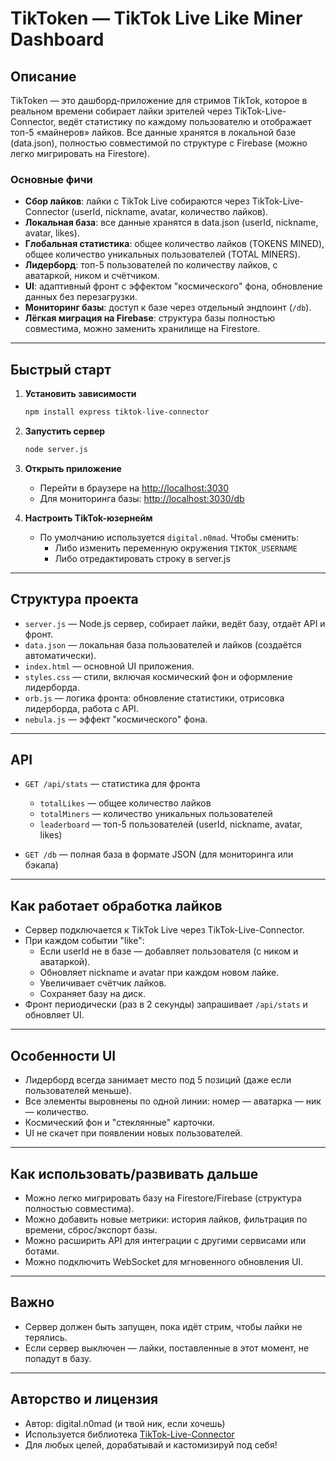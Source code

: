 # TikToken — TikTok Live Like Miner Dashboard

## Описание
TikToken — это дашборд-приложение для стримов TikTok, которое в реальном времени собирает лайки зрителей через TikTok-Live-Connector, ведёт статистику по каждому пользователю и отображает топ-5 «майнеров» лайков. Все данные хранятся в локальной базе (data.json), полностью совместимой по структуре с Firebase (можно легко мигрировать на Firestore).

### Основные фичи
- **Сбор лайков**: лайки с TikTok Live собираются через TikTok-Live-Connector (userId, nickname, avatar, количество лайков).
- **Локальная база**: все данные хранятся в data.json (userId, nickname, avatar, likes).
- **Глобальная статистика**: общее количество лайков (TOKENS MINED), общее количество уникальных пользователей (TOTAL MINERS).
- **Лидерборд**: топ-5 пользователей по количеству лайков, с аватаркой, ником и счётчиком.
- **UI**: адаптивный фронт с эффектом "космического" фона, обновление данных без перезагрузки.
- **Мониторинг базы**: доступ к базе через отдельный эндпоинт (`/db`).
- **Лёгкая миграция на Firebase**: структура базы полностью совместима, можно заменить хранилище на Firestore.

---

## Быстрый старт

1. **Установить зависимости**
   ```bash
   npm install express tiktok-live-connector
   ```

2. **Запустить сервер**
   ```bash
   node server.js
   ```

3. **Открыть приложение**
   - Перейти в браузере на [http://localhost:3030](http://localhost:3030)
   - Для мониторинга базы: [http://localhost:3030/db](http://localhost:3030/db)

4. **Настроить TikTok-юзернейм**
   - По умолчанию используется `digital.n0mad`. Чтобы сменить:
     - Либо изменить переменную окружения `TIKTOK_USERNAME`
     - Либо отредактировать строку в server.js

---

## Структура проекта

- `server.js` — Node.js сервер, собирает лайки, ведёт базу, отдаёт API и фронт.
- `data.json` — локальная база пользователей и лайков (создаётся автоматически).
- `index.html` — основной UI приложения.
- `styles.css` — стили, включая космический фон и оформление лидерборда.
- `orb.js` — логика фронта: обновление статистики, отрисовка лидерборда, работа с API.
- `nebula.js` — эффект "космического" фона.

---

## API

- `GET /api/stats` — статистика для фронта
  - `totalLikes` — общее количество лайков
  - `totalMiners` — количество уникальных пользователей
  - `leaderboard` — топ-5 пользователей (userId, nickname, avatar, likes)

- `GET /db` — полная база в формате JSON (для мониторинга или бэкапа)

---

## Как работает обработка лайков
- Сервер подключается к TikTok Live через TikTok-Live-Connector.
- При каждом событии "like":
  - Если userId не в базе — добавляет пользователя (с ником и аватаркой).
  - Обновляет nickname и avatar при каждом новом лайке.
  - Увеличивает счётчик лайков.
  - Сохраняет базу на диск.
- Фронт периодически (раз в 2 секунды) запрашивает `/api/stats` и обновляет UI.

---

## Особенности UI
- Лидерборд всегда занимает место под 5 позиций (даже если пользователей меньше).
- Все элементы выровнены по одной линии: номер — аватарка — ник — количество.
- Космический фон и "стеклянные" карточки.
- UI не скачет при появлении новых пользователей.

---

## Как использовать/развивать дальше
- Можно легко мигрировать базу на Firestore/Firebase (структура полностью совместима).
- Можно добавить новые метрики: история лайков, фильтрация по времени, сброс/экспорт базы.
- Можно расширить API для интеграции с другими сервисами или ботами.
- Можно подключить WebSocket для мгновенного обновления UI.

---

## Важно
- Сервер должен быть запущен, пока идёт стрим, чтобы лайки не терялись.
- Если сервер выключен — лайки, поставленные в этот момент, не попадут в базу.

---

## Авторство и лицензия
- Автор: digital.n0mad (и твой ник, если хочешь)
- Используется библиотека [TikTok-Live-Connector](https://github.com/zerodytrash/TikTok-Live-Connector)
- Для любых целей, дорабатывай и кастомизируй под себя!
